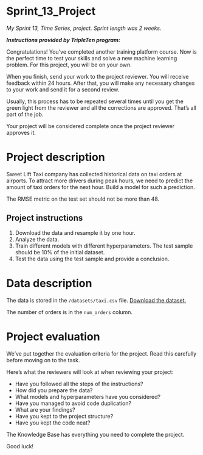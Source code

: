 # Sprint_13_Project

*My Sprint 13, Time Series, project. Sprint length was 2 weeks.*

***Instructions provided by TripleTen program:***

Congratulations! You’ve completed another training platform course. Now is the perfect time to test your skills and solve a new machine learning problem. For this project, you will be on your own.

When you finish, send your work to the project reviewer. You will receive feedback within 24 hours. After that, you will make any necessary changes to your work and send it for a second review.

Usually, this process has to be repeated several times until you get the green light from the reviewer and all the corrections are approved. That’s all part of the job.

Your project will be considered complete once the project reviewer approves it.

# Project description

Sweet Lift Taxi company has collected historical data on taxi orders at airports. To attract more drivers during peak hours, we need to predict the amount of taxi orders for the next hour. Build a model for such a prediction.

The RMSE metric on the test set should not be more than 48.

## Project instructions

1. Download the data and resample it by one hour.
2. Analyze the data.
3. Train different models with different hyperparameters. The test sample should be 10% of the initial dataset.
4. Test the data using the test sample and provide a conclusion.

# Data description

The data is stored in the `/datasets/taxi.csv` file. [Download the dataset.](https://drive.google.com/file/d/1TIgWlPQrac4TrSd9GYXjqNtv4j7Zchq4/view)

The number of orders is in the `num_orders` column.

# Project evaluation

We’ve put together the evaluation criteria for the project. Read this carefully before moving on to the task.

Here’s what the reviewers will look at when reviewing your project:
- Have you followed all the steps of the instructions?
- How did you prepare the data?
- What models and hyperparameters have you considered?
- Have you managed to avoid code duplication?
- What are your findings?
- Have you kept to the project structure?
- Have you kept the code neat?

The Knowledge Base has everything you need to complete the project.

Good luck!
